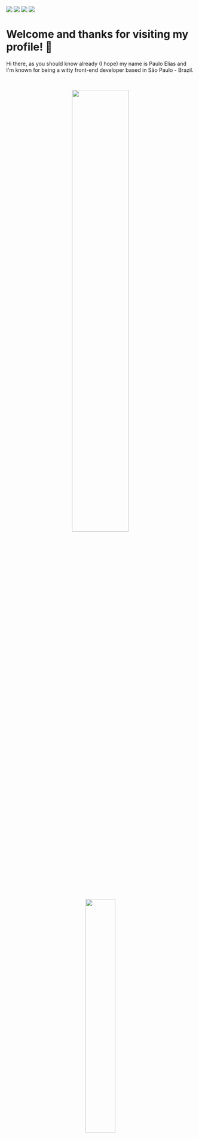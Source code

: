 <div>
 <a href="https://www.linkedin.com/in/pauloeliass/" target="_blank"><img src="https://img.shields.io/badge/LinkedIn-0077B5?style=for-the-badge&logo=linkedin&logoColor=white" target="_blank"></a>
 <a href="https://instagram.com/joyboyverso" target="_blank"><img src="https://img.shields.io/badge/Instagram-E4405F?style=for-the-badge&logo=instagram&logoColor=white" target="_blank"></a>
 <a href="https://twitch.tv/joyboyverso" target="_blank"><img src="https://img.shields.io/badge/Twitch-9146FF?style=for-the-badge&logo=twitch&logoColor=white" target="_blank"></a>
 <a href="https://twitter.com/joyboyverso" target="_blank"><img src="https://img.shields.io/badge/X-000000?style=for-the-badge&logo=x&logoColor=white" target="_blank"></a>
</div>

# Welcome and thanks for visiting my profile! 🖤

Hi there, as you should know already (I hope) my name is Paulo Elias and I'm known for being a witty front-end developer based in São Paulo - Brazil.

&nbsp;

<div  align="center" style="margin-bottom:100px">
<img width=55% align="center"  src="https://github-readme-streak-stats.herokuapp.com?user=pauloeliass&theme=radical&mode=weekly" /><br><br>
<img width=40% align="center" src="https://github-readme-stats-git-main-rafaelalexandrino.vercel.app/api/top-langs/?username=pauloeliass&show_icons=true&theme=radical&layout=compact" />
</div>
 
 &nbsp;
 &nbsp;

## My main skills:
![HTML](https://img.shields.io/badge/HTML5-E34F26?style=for-the-badge&logo=html5&logoColor=white)&nbsp;
![CSS](https://img.shields.io/badge/CSS3-1572B6?style=for-the-badge&logo=css3&logoColor=white)&nbsp;
![JavaScript](https://img.shields.io/badge/JavaScript-F7DF1E?style=for-the-badge&logo=javascript&logoColor=black)&nbsp;
![Wordpress](https://img.shields.io/badge/Wordpress-21759B?style=for-the-badge&logo=wordpress&logoColor=white)&nbsp;
![Git](https://img.shields.io/badge/GIT-E44C30?style=for-the-badge&logo=git&logoColor=white)&nbsp;

## Study roadmap:
![Typescript](https://img.shields.io/badge/TypeScript-007ACC?style=for-the-badge&logo=typescript&logoColor=white)&nbsp;
![React.js](https://img.shields.io/badge/React-20232A?style=for-the-badge&logo=react&logoColor=61DAFB)&nbsp;
![MySQL](https://img.shields.io/badge/MySQL-005C84?style=for-the-badge&logo=mysql&logoColor=white)&nbsp;
![Electron](https://img.shields.io/badge/Electron-2B2E3A?style=for-the-badge&logo=electron&logoColor=9FEAF9)&nbsp;

## Projects 👷‍♂️:
Here I'll post some of my coolest projects so please, take a look! (I'll update this list time to time):

- [MARIO ENDLESS RUNNER LIKE JS GAME](https://github.com/pauloeliass/jogo-js)<br>
![HTML](https://img.shields.io/badge/HTML5-E34F26?style=for-the-badge&logo=html5&logoColor=white)&nbsp;
![CSS](https://img.shields.io/badge/CSS3-1572B6?style=for-the-badge&logo=css3&logoColor=white)&nbsp;
![JavaScript](https://img.shields.io/badge/JavaScript-F7DF1E?style=for-the-badge&logo=javascript&logoColor=black)&nbsp;

## A little more about me 👾:

- Audiovisual Producer 🎬
- Photographer 📸
- Gamer 🎮
- Twitch Streamer Afilliate 🔴
- Huge Pokémon Fan 
